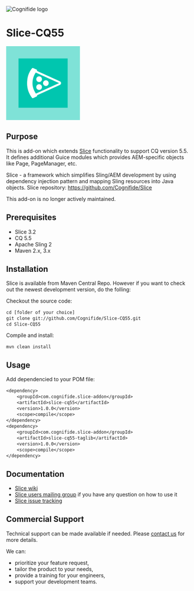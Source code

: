 ![Cognifide logo](http://cognifide.github.io/images/cognifide-logo.png)

Slice-CQ55
========

![Slice logo](https://github.com/Cognifide/Slice/raw/master/assets/slice_logo.png)

## Purpose

This is add-on which extends [Slice](https://github.com/Cognifide/Slice) functionality to support CQ version 5.5. It defines additional Guice modules which provides AEM-specific objects like Page, PageManager, etc.

Slice - a framework which simplifies Sling/AEM development by using dependency injection pattern and mapping Sling resources into Java objects. Slice repository: https://github.com/Cognifide/Slice

This add-on is no longer actively maintained.

## Prerequisites

* Slice 3.2
* CQ 5.5
* Apache Sling 2
* Maven 2.x, 3.x

## Installation

Slice is available from Maven Central Repo. However if you want to check out the newest development version, do the folling:

Checkout the source code:

    cd [folder of your choice]
    git clone git://github.com/Cognifide/Slice-CQ55.git
    cd Slice-CQ55

Compile and install:

    mvn clean install

## Usage

Add dependencied to your POM file:

   
    <dependency>
        <groupId>com.cognifide.slice-addon</groupId>
        <artifactId>slice-cq55</artifactId>
        <version>1.0.0</version>
        <scope>compile</scope>
    </dependency>
    <dependency>
        <groupId>com.cognifide.slice-addon</groupId>
        <artifactId>slice-cq55-taglib</artifactId>
        <version>1.0.0</version>
        <scope>compile</scope>
    </dependency>
    
## Documentation

* [Slice wiki](https://cognifide.atlassian.net/wiki/display/SLICE)
* [Slice users mailing group](http://slice-users.2340343.n4.nabble.com/) if you have any question on how to use it
* [Slice issue tracking](https://cognifide.atlassian.net/browse/SLICE)


## Commercial Support

Technical support can be made available if needed. Please [contact us](mailto:slice-support@cognifide.com) for more details.

We can:

* prioritize your feature request,
* tailor the product to your needs,
* provide a training for your engineers,
* support your development teams.
